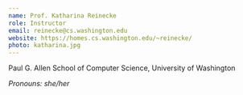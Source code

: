```yaml
---
name: Prof. Katharina Reinecke
role: Instructor
email: reinecke@cs.washington.edu
website: https://homes.cs.washington.edu/~reinecke/
photo: katharina.jpg
---
```


Paul G. Allen School of Computer Science, University of Washington

*Pronouns: she/her*